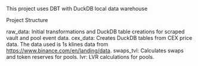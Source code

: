 This project uses DBT with DuckDB local data warehouse

Project Structure

raw_data: Initial transformations and DuckDB table creations for scraped vault and pool event data.
cex_data: Creates DuckDB tables from CEX price data. The data used is 1s klines data from https://www.binance.com/en/landing/data.
swaps_tvl: Calculates swaps and token reserves for pools.
lvr: LVR calculations for pools.
